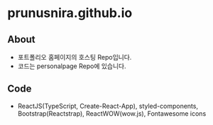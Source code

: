 # prunusnira.github.io
## About
* 포트폴리오 홈페이지의 호스팅 Repo입니다.
* 코드는 personalpage Repo에 있습니다.
## Code
* ReactJS(TypeScript, Create-React-App), styled-components, Bootstrap(Reactstrap), ReactWOW(wow.js), Fontawesome icons
